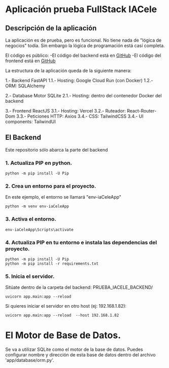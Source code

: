# Aplicación prueba FullStack IACele


## Descripción de la aplicación

La aplicación es de prueba, pero es funcional. No tiene nada de "lógica de negocios" todía. Sin embargo la lógica de programación está casí completa.



El código es público:
 -El código del backend está en [GitHub](https://github.com/ecostichp/inventario_app_backend)
 -El código del frontend está en [GitHub](https://github.com/ecostichp/prueba_iacele_frontend)



La estructura de la aplicación queda de la siguiente manera:

1.- Backend FastAPI
  1.1.- Hosting: Google Cloud Run (con Docker)
  1.2.- ORM: SQLAlchemy

2.- Database Motor SQLite
  2.1.- Hosting: dentro del contenedor Docker del backend


3.- Frontend ReactJS
  3.1.- Hosting: Vercel
  3.2.- Ruteador: React-Router-Dom
  3.3.- Peticiones HTTP: Axios
  3.4.- CSS: TailwindCSS
  3.4.- UI components: TailwindUI





## El Backend

Este repositorio sólo abarca la parte del backend


### 1. Actualiza PIP en python.
```
python -m pip install -U Pip  
```

### 2. Crea un entorno para el proyecto.
En este ejemplo, el entorno se llamará "env-iaCeleApp"

```
python -m venv env-iaCeleApp
```

### 3. Activa el entorno.
```
env-iaCeleApp\Scripts\activate
```

### 4. Actualiza PIP en tu entorno e instala las dependencias del proyecto.
```
python -m pip install -U Pip  
python -m pip install -r requirements.txt
```

### 5. Inicia el servidor.

Sitúate dentro de la carpeta del backend: PRUEBA_IACELE_BACKEND/

```
uvicorn app.main:app --reload
```
Si quieres iniciar el servidor en otro host (ej: 192.168.1.82):
```
uvicorn app.main:app --reload  --host 192.168.1.82
```





# El Motor de Base de Datos.
Se va a utilizar SQLite como el motor de la base de datos. Puedes configurar nombre y dirección de esta base de datos dentro del archivo 'app/database/orm.py'.